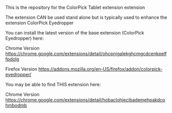 This is the repository for the ColorPick Tablet extension extension

The extension CAN be used stand alone but is typically used to enhance the extension ColorPick Eyedropper

You can install the latest version of the base extension (ColorPick Eyedropper) here:

Chrome Version
https://chrome.google.com/extensions/detail/ohcpnigalekghcmgcdcenkpelffpdolg

Firefox Version
https://addons.mozilla.org/en-US/firefox/addon/colorpick-eyedropper/

You may be able to find THIS extension here:

Chrome Version
https://chrome.google.com/extensions/detail/hobaclohjecibademehpakdcphmbodmb

